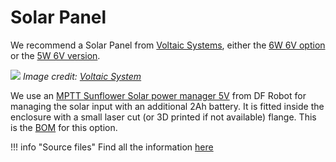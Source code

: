 # Solar Panel

We recommend a Solar Panel from [Voltaic Systems](https://voltaicsystems.com/), either the [6W 6V option](https://voltaicsystems.com/6-watt-panel/) or the [5W 6V version](https://voltaicsystems.com/__socialshop/5-watt-panel-etfe/).

![](https://cdn11.bigcommerce.com/s-6ubn8z08et/images/stencil/500x659/products/185/1049/Bracket_Pole_Mount-6_Watt_Panel__96828.1583444808.jpg)
_Image credit: [Voltaic System](https://voltaicsystems.com/6-watt-panel/)_

We use an [MPTT Sunflower Solar power manager 5V](https://wiki.dfrobot.com/Solar_Power_Manager_5V_SKU__DFR0559) from DF Robot for managing the solar input with an additional 2Ah battery. It is fitted inside the enclosure with a small laser cut (or 3D printed if not available) flange. This is the [BOM](https://github.com/fablabbcn/smartcitizen-enclosures/blob/master/Power%20options/Solar/SCK_OUTDOOR_PV_BOM.csv) for this option.

!!! info "Source files"
    Find all the information [here](https://github.com/fablabbcn/smartcitizen-enclosures/tree/master/Power%20options#solar-panel)